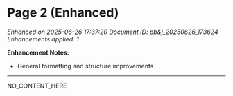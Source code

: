 # Page 2 (Enhanced)

*Enhanced on 2025-06-26 17:37:20*
*Document ID: pb&j_20250626_173624*
*Enhancements applied: 1*

**Enhancement Notes:**
- General formatting and structure improvements

---

NO_CONTENT_HERE
